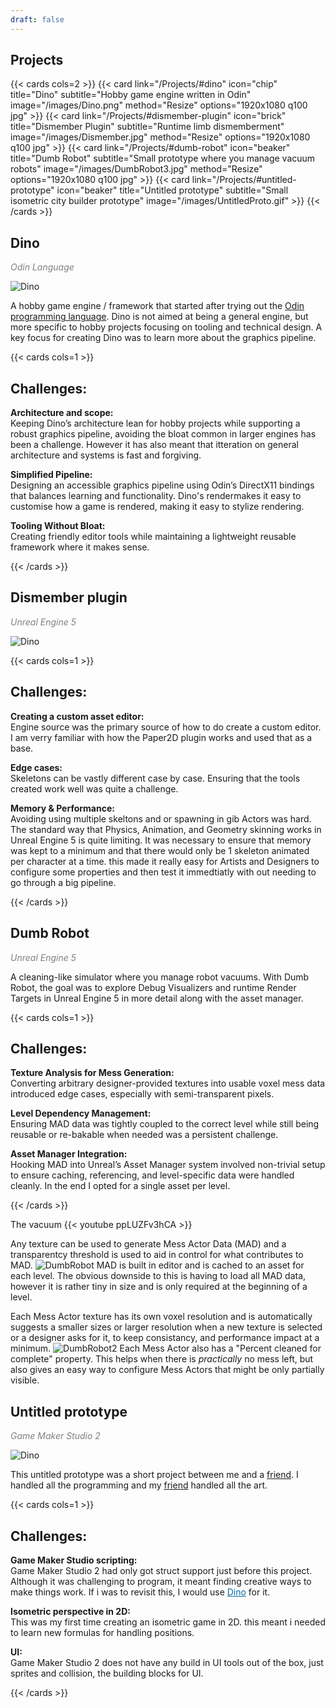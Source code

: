 ```yaml
---
draft: false
---
```


## Projects
{{< cards cols=2 >}}
    {{< card link="/Projects/#dino" icon="chip" title="Dino" subtitle="Hobby game engine written in Odin" image="/images/Dino.png" method="Resize" options="1920x1080 q100 jpg" >}}
    {{< card link="/Projects/#dismember-plugin" icon="brick" title="Dismember Plugin" subtitle="Runtime limb dismemberment" image="/images/Dismember.jpg" method="Resize" options="1920x1080 q100 jpg" >}}
    {{< card link="/Projects/#dumb-robot" icon="beaker" title="Dumb Robot" subtitle="Small prototype where you manage vacuum robots" image="/images/DumbRobot3.jpg" method="Resize" options="1920x1080 q100 jpg" >}}
    {{< card link="/Projects/#untitled-prototype" icon="beaker" title="Untitled prototype" subtitle="Small isometric city builder prototype" image="/images/UntitledProto.gif" >}}
{{< /cards >}}

## Dino
<span style="color: grey;">*Odin Language*</span>

![Dino](/images/Dino2.jpg "Some crash debugging tools")

A hobby game engine / framework that started after trying out the [Odin programming language](https://odin-lang.org/). Dino is not aimed at being a general engine, but more specific to hobby projects focusing on tooling and technical design. A key focus for creating Dino was to learn more about the graphics pipeline.

{{< cards cols=1 >}}
<div class="flex" style="margin-top: 0.8em;">
    <h2 class="challenges-head">Challenges:</h2>
    <p class="challenges-paragraph"><strong>Architecture and scope:</strong> <br> Keeping Dino’s architecture lean for hobby projects while supporting a robust graphics pipeline, avoiding the bloat common in larger engines has been a challenge. However it has also meant that itteration on general architecture and systems is fast and forgiving.</p>
    <p class="challenges-paragraph"><strong>Simplified Pipeline:</strong> <br> Designing an accessible graphics pipeline using Odin’s DirectX11 bindings that balances learning and functionality. Dino's rendermakes it easy to customise how a game is rendered, making it easy to stylize rendering. </p>
    <p class="challenges-paragraph"><strong>Tooling Without Bloat:</strong> <br> Creating friendly editor tools while maintaining a lightweight reusable framework where it makes sense. </p>
</div>
{{< /cards >}}

## Dismember plugin
<span style="color: grey;">*Unreal Engine 5*</span>

![Dino](/images/Dismember.gif "")

{{< cards cols=1 >}}
<div class="flex" style="margin-top: 0.8em;">
    <h2 class="challenges-head">Challenges:</h2>
    <p class="challenges-paragraph"><strong>Creating a custom asset editor:</strong> <br> Engine source was the primary source of how to do create a custom editor. I am verry familiar with how the Paper2D plugin works and used that as a base.</p>
    <p class="challenges-paragraph"><strong>Edge cases:</strong> <br> Skeletons can be vastly different case by case. Ensuring that the tools created work well was quite a challenge.  </p>
    <p class="challenges-paragraph"><strong>Memory & Performance:</strong> <br> Avoiding using multiple skeltons and or spawning in gib Actors was hard. The standard way that Physics, Animation, and Geometry skinning works in Unreal Engine 5 is quite limiting. It was necessary to ensure that memory was kept to a minimum and that there would only be 1 skeleton animated per character at a time. this made it really easy for Artists and Designers to configure some properties and then test it immedtiatly with out needing to go through a big pipeline. </p>
</div>
{{< /cards >}}

## Dumb Robot
<span style="color: grey;">*Unreal Engine 5*</span>

A cleaning-like simulator where you manage robot vacuums. With Dumb Robot, the goal was to explore Debug Visualizers and runtime Render Targets in Unreal Engine 5 in more detail along with the asset manager.

{{< cards cols=1 >}}
<div class="flex" style="margin-top: 0.8em;">
    <h2 class="challenges-head">Challenges:</h2>
    <p class="challenges-paragraph"><strong>Texture Analysis for Mess Generation:</strong> <br> Converting arbitrary designer-provided textures into usable voxel mess data introduced edge cases, especially with semi-transparent pixels.</p>
    <p class="challenges-paragraph"><strong>Level Dependency Management:</strong> <br> Ensuring MAD data was tightly coupled to the correct level while still being reusable or re-bakable when needed was a persistent challenge. </p>
    <p class="challenges-paragraph"><strong>Asset Manager Integration:</strong> <br> Hooking MAD into Unreal’s Asset Manager system involved non-trivial setup to ensure caching, referencing, and level-specific data were handled cleanly. In the end I opted for a single asset per level. </p>
</div>
{{< /cards >}}

The vacuum
{{< youtube ppLUZFv3hCA >}}

Any texture can be used to generate Mess Actor Data (MAD) and a transparentcy threshold is used to aid in control for what contributes to MAD.
![DumbRobot](/images/DumbRobot.jpg)
MAD is built in editor and is cached to an asset for each level. The obvious downside to this is having to load all MAD data, however it is rather tiny in size and is only required at the beginning of a level.

Each Mess Actor texture has its own voxel resolution and is automatically suggests a smaller sizes or larger resolution when a new texture is selected or a designer asks for it, to keep consistancy, and performance impact at a minimum.
![DumbRobot2](/images/DumbRobot2.jpg "nice and easy to see what has been cleaned")
Each Mess Actor also has a "Percent cleaned for complete" property. This helps when there is *practically* no mess left, but also gives an easy way to configure Mess Actors that might be only partially visible.

## Untitled prototype
<span style="color: grey;">*Game Maker Studio 2*</span>

![Dino](/images/UntitledProto.gif "")

This untitled prototype was a short project between me and a [friend](https://garethkeenan.artstation.com/). I handled all the programming and my [friend](https://garethkeenan.artstation.com/) handled all the art.

{{< cards cols=1 >}}
<div class="flex" style="margin-top: 0.8em;">
    <h2 class="challenges-head">Challenges:</h2>
    <p class="challenges-paragraph"><strong>Game Maker Studio scripting:</strong> <br> Game Maker Studio 2 had only got struct support just before this project. Although it was challenging to program, it meant finding creative ways to make things work. If i was to revisit this, I would use <a href="/Projects/#dino" style="color: #0369a1; text-decoration: underline;">Dino</a> for it. </p> 
    <p class="challenges-paragraph"><strong>Isometric perspective in 2D:</strong> <br> This was my first time creating an isometric game in 2D. this meant i needed to learn new formulas for handling positions. </p>
    <p class="challenges-paragraph"><strong>UI:</strong> <br> Game Maker Studio 2 does not have any build in UI tools out of the box, just sprites and collision, the building blocks for UI. </p>
</div>
{{< /cards >}}

